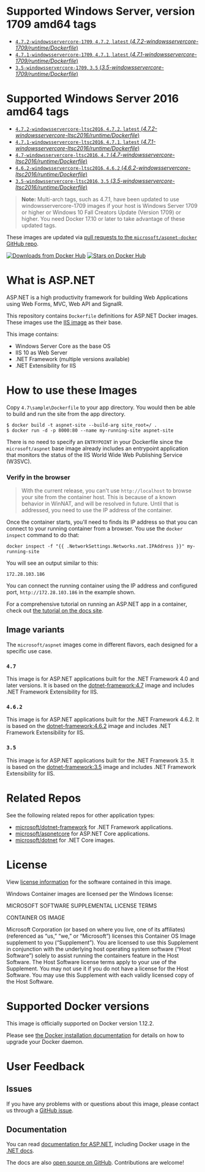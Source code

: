 ﻿# Supported Windows Server, version 1709 amd64 tags

- [`4.7.2-windowsservercore-1709`, `4.7.2`, `latest` (*4.7.2-windowsservercore-1709/runtime/Dockerfile*)](https://github.com/Microsoft/aspnet-docker/blob/master/4.7.2-windowsservercore-1709/runtime/Dockerfile)
- [`4.7.1-windowsservercore-1709`, `4.7.1`, `latest` (*4.7.1-windowsservercore-1709/runtime/Dockerfile*)](https://github.com/Microsoft/aspnet-docker/blob/master/4.7.1-windowsservercore-1709/runtime/Dockerfile)
- [`3.5-windowsservercore-1709`, `3.5` (*3.5-windowsservercore-1709/runtime/Dockerfile*)](https://github.com/Microsoft/aspnet-docker/blob/master/3.5-windowsservercore-1709/runtime/Dockerfile)

# Supported Windows Server 2016 amd64 tags

- [`4.7.2-windowsservercore-ltsc2016`, `4.7.2`, `latest` (*4.7.2-windowsservercore-ltsc2016/runtime/Dockerfile*)](https://github.com/Microsoft/aspnet-docker/blob/master/4.7.2-windowsservercore-ltsc2016/runtime/Dockerfile)
- [`4.7.1-windowsservercore-ltsc2016`, `4.7.1`, `latest` (*4.7.1-windowsservercore-ltsc2016/runtime/Dockerfile*)](https://github.com/Microsoft/aspnet-docker/blob/master/4.7.1-windowsservercore-ltsc2016/runtime/Dockerfile)
- [`4.7-windowsservercore-ltsc2016`, `4.7` (*4.7-windowsservercore-ltsc2016/runtime/Dockerfile*)](https://github.com/Microsoft/aspnet-docker/blob/master/4.7-windowsservercore-ltsc2016/runtime/Dockerfile)
- [`4.6.2-windowsservercore-ltsc2016`, `4.6.2` (*4.6.2-windowsservercore-ltsc2016/runtime/Dockerfile*)](https://github.com/Microsoft/aspnet-docker/blob/master/4.6.2-windowsservercore-ltsc2016/runtime/Dockerfile)
- [`3.5-windowsservercore-ltsc2016`, `3.5` (*3.5-windowsservercore-ltsc2016/runtime/Dockerfile*)](https://github.com/Microsoft/aspnet-docker/blob/master/3.5-windowsservercore-ltsc2016/runtime/Dockerfile)


>**Note:** Multi-arch tags, such as 4.7.1, have been updated to use windowsservercore-1709 images if your host is Windows Server 1709 or higher or Windows 10 Fall Creators Update (Version 1709) or higher. You need Docker 17.10 or later to take advantage of these updated tags.

These images are updated via [pull requests to the `microsoft/aspnet-docker` GitHub repo](https://github.com/microsoft/aspnet-docker/pulls).

[![Downloads from Docker Hub](https://img.shields.io/docker/pulls/microsoft/aspnet.svg)](https://hub.docker.com/r/microsoft/aspnet)
[![Stars on Docker Hub](https://img.shields.io/docker/stars/microsoft/aspnet.svg)](https://hub.docker.com/r/microsoft/aspnet)

# What is ASP.NET

ASP.NET is a high productivity framework for building Web Applications using Web Forms, MVC, Web API and SignalR.

This repository contains `Dockerfile` definitions for ASP.NET Docker images. These images use the [IIS image](https://hub.docker.com/r/microsoft/iis/) as their base.

This image contains:
- Windows Server Core as the base OS
- IIS 10 as Web Server
- .NET Framework (multiple versions available)
- .NET Extensibility for IIS

# How to use these Images

Copy `4.7\sample\Dockerfile` to your app directory. You would then be able to build and run the site from the app directory.

```
$ docker build -t aspnet-site --build-arg site_root=/ .
$ docker run -d -p 8000:80 --name my-running-site aspnet-site
```

There is no need to specify an `ENTRYPOINT` in your Dockerfile since the `microsoft/aspnet` base image already includes an entrypoint application that monitors the status of the IIS World Wide Web Publishing Service (W3SVC).

### Verify in the browser

> With the current release, you can't use `http://localhost` to browse your site from the container host. This is because of a known behavior in WinNAT, and will be resolved in future. Until that is addressed, you need to use the IP address of the container.

Once the container starts, you'll need to finds its IP address so that you can connect to your running container from a browser. You use the `docker inspect` command to do that:

`docker inspect -f "{{ .NetworkSettings.Networks.nat.IPAddress }}" my-running-site`

You will see an output similar to this:

```
172.28.103.186
```

You can connect the running container using the IP address and configured port, `http://172.28.103.186` in the example shown.

For a comprehensive tutorial on running an ASP.NET app in a container, check out [the tutorial on the docs site](https://docs.microsoft.com/en-us/dotnet/articles/framework/docker/aspnetmvc).

## Image variants

The `microsoft/aspnet` images come in different flavors, each designed for a specific use case.

### `4.7`

This image is for ASP.NET applications built for the .NET Framework 4.0 and later versions. It is based on the [dotnet-framework:4.7](https://hub.docker.com/r/microsoft/dotnet-framework/) image and includes .NET Framework Extensibility for IIS.

### `4.6.2`

This image is for ASP.NET applications built for the .NET Framework 4.6.2. It is based on the [dotnet-framework:4.6.2](https://hub.docker.com/r/microsoft/dotnet-framework/) image and includes .NET Framework Extensibility for IIS.

### `3.5`

This image is for ASP.NET applications built for the .NET Framework 3.5. It is based on the [dotnet-framework:3.5](https://hub.docker.com/r/microsoft/dotnet-framework/) image and includes .NET Framework Extensibility for IIS.

# Related Repos

See the following related repos for other application types:

- [microsoft/dotnet-framework](https://hub.docker.com/r/microsoft/dotnet-framework/) for .NET Framework applications.
- [microsoft/aspnetcore](https://hub.docker.com/r/microsoft/aspnetcore/) for ASP.NET Core applications.
- [microsoft/dotnet](https://hub.docker.com/r/microsoft/dotnet/) for .NET Core images.

# License

View [license information](https://www.microsoft.com/net/dotnet_library_license.htm) for the software contained in this image. 

Windows Container images are licensed per the Windows license:

MICROSOFT SOFTWARE SUPPLEMENTAL LICENSE TERMS

CONTAINER OS IMAGE

Microsoft Corporation (or based on where you live, one of its affiliates) (referenced as “us,” “we,” or “Microsoft”) licenses this Container OS Image supplement to you (“Supplement”). You are licensed to use this Supplement in conjunction with the underlying host operating system software (“Host Software”) solely to assist running the containers feature in the Host Software. The Host Software license terms apply to your use of the Supplement. You may not use it if you do not have a license for the Host Software. You may use this Supplement with each validly licensed copy of the Host Software.

# Supported Docker versions

This image is officially supported on Docker version 1.12.2.

Please see [the Docker installation documentation](https://docs.docker.com/installation/) for details on how to upgrade your Docker daemon.

# User Feedback

## Issues

If you have any problems with or questions about this image, please contact us through a [GitHub issue](https://github.com/microsoft/aspnet-docker/issues).

## Documentation

You can read [documentation for ASP.NET](https://docs.microsoft.com/aspnet/overview), including Docker usage in the [.NET docs](https://docs.microsoft.com/dotnet/framework/docker/aspnetmvc). 

The docs are also [open source on GitHub](https://github.com/dotnet/docs). Contributions are welcome!
